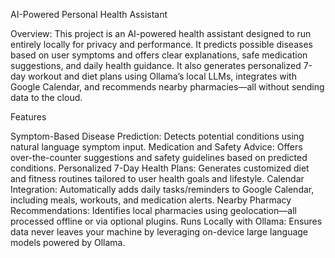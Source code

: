 AI-Powered Personal Health Assistant

Overview:
This project is an AI-powered health assistant designed to run entirely locally for privacy and performance. It predicts possible diseases based on user symptoms and offers clear explanations, safe medication suggestions, and daily health guidance. It also generates personalized 7-day workout and diet plans using Ollama’s local LLMs, integrates with Google Calendar, and recommends nearby pharmacies—all without sending data to the cloud.

Features

Symptom-Based Disease Prediction:
Detects potential conditions using natural language symptom input.
Medication and Safety Advice:
Offers over-the-counter suggestions and safety guidelines based on predicted conditions.
Personalized 7-Day Health Plans:
Generates customized diet and fitness routines tailored to user health goals and lifestyle.
Calendar Integration:
Automatically adds daily tasks/reminders to Google Calendar, including meals, workouts, and medication alerts.
Nearby Pharmacy Recommendations:
Identifies local pharmacies using geolocation—all processed offline or via optional plugins.
Runs Locally with Ollama:
Ensures data never leaves your machine by leveraging on-device large language models powered by Ollama.
